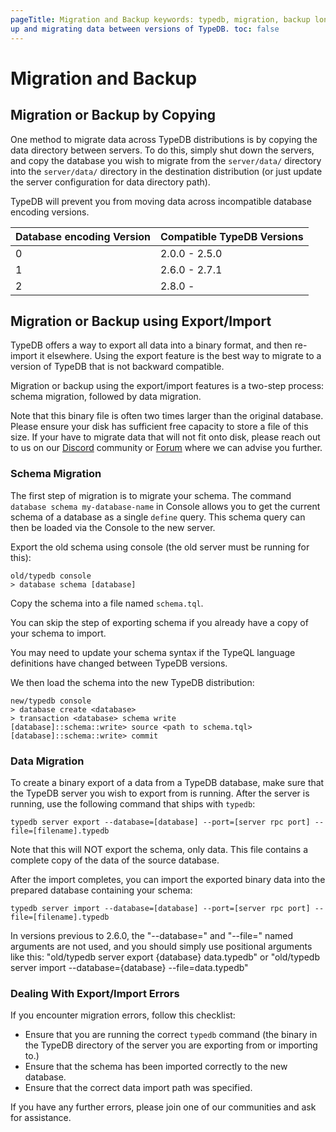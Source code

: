 ```yaml
---
pageTitle: Migration and Backup keywords: typedb, migration, backup longTailKeywords: typedb migration Summary: Backing
up and migrating data between versions of TypeDB. toc: false
---
```


# Migration and Backup

## Migration or Backup by Copying

One method to migrate data across TypeDB distributions is by copying the data directory between servers. To do this,
simply shut down the servers, and copy the database you wish to migrate from the `server/data/` directory into the
`server/data/` directory in the destination distribution (or just update the server configuration for data directory path).

TypeDB will prevent you from moving data across incompatible database encoding versions.

| Database encoding Version  | Compatible TypeDB Versions |
| -------------------------- | -------------------------- |
| 0                          | 2.0.0 - 2.5.0              |
| 1                          | 2.6.0 - 2.7.1              |
| 2                          | 2.8.0 -                    |

## Migration or Backup using Export/Import

TypeDB offers a way to export all data into a binary format, and then re-import it elsewhere. Using the export feature
is the best way to migrate to a version of TypeDB that is not backward compatible.

Migration or backup using the export/import features is a two-step process: schema migration, followed by data migration.

Note that this binary file is often two times larger than the original database. Please ensure your disk 
has sufficient free capacity to store a file of this size. If your have to migrate data that will not fit onto disk, 
please reach out to us on our [Discord](https://discord.com/invite/vaticle) community or 
[Forum](https://discuss.vaticle.com) where we can advise you further.


### Schema Migration

The first step of migration is to migrate your schema. The command `database schema my-database-name` in Console allows
you to get the current schema of a database as a single `define` query. This schema query can then be loaded via the
Console to the new server.

Export the old schema using console (the old server must be running for this):

```
old/typedb console
> database schema [database]
```

Copy the schema into a file named `schema.tql`.

You can skip the step of exporting schema if you already have a copy of your schema to import.

You may need to update your schema syntax if the TypeQL language definitions have changed between TypeDB versions.

We then load the schema into the new TypeDB distribution:

```
new/typedb console
> database create <database> 
> transaction <database> schema write
[database]::schema::write> source <path to schema.tql>
[database]::schema::write> commit
```

### Data Migration

To create a binary export of a data from a TypeDB database, make sure that the TypeDB server you wish to export from is
running. After the server is running, use the following command that ships with `typedb`:

```
typedb server export --database=[database] --port=[server rpc port] --file=[filename].typedb
```

Note that this will NOT export the schema, only data. This file contains a complete copy of the data of the source
database.

After the import completes, you can import the exported binary data into the prepared database containing your schema:

```
typedb server import --database=[database] --port=[server rpc port] --file=[filename].typedb
```

<div class="note">
In versions previous to 2.6.0, the "--database=" and "--file=" named arguments are not used, and you should simply use positional arguments like this:
"old/typedb server export {database} data.typedb" or "old/typedb server import --database={database} --file=data.typedb"
</div>

 
### Dealing With Export/Import Errors 

If you encounter migration errors, follow this checklist:

* Ensure that you are running the correct `typedb` command (the binary in the TypeDB directory of the server you are exporting from or importing to.)
* Ensure that the schema has been imported correctly to the new database.
* Ensure that the correct data import path was specified.

If you have any further errors, please join one of our communities and ask for assistance.
